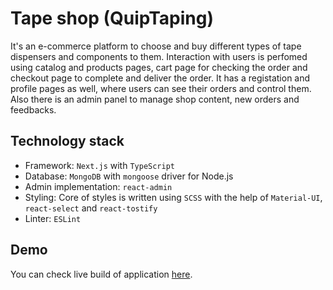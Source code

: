 # Tape shop (QuipTaping)

It's an e-commerce platform to choose and buy different types of tape dispensers and components to them. Interaction with users is perfomed using catalog and products pages, cart page for checking the order and checkout page to complete and deliver the order. It has a registation and profile pages as well, where users can see their orders and control them. Also there is an admin panel to manage shop content, new orders and feedbacks. 

## Technology stack

- Framework: `Next.js` with `TypeScript`
- Database: `MongoDB` with `mongoose` driver for Node.js
- Admin implementation: `react-admin`
- Styling: Core of styles is written using `SCSS` with the help of `Material-UI`, `react-select` and `react-tostify`
- Linter: `ESLint`

## Demo

You can check live build of application [here](https://tape-shop.vercel.app/).
